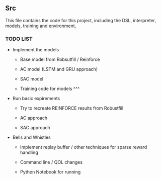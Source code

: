 ## Src

This file contains the code for this project, including the DSL, interpreter, models, training and environment,

### TODO LIST


- Implement the models
    
    - Base model from Robsutfill / Reinforce

    - AC model (LSTM and GRU approach)

    - SAC model

    - Training code for models ^^^

- Run basic expirements
    
    - Try to recreate REINFORCE results from Robustfill

    - AC approach

    - SAC approach

- Bells and Whistles
    
    - Implement replay buffer / other techniques for sparse reward handling

    - Command line / QOL changes

    - Python Notebook for running